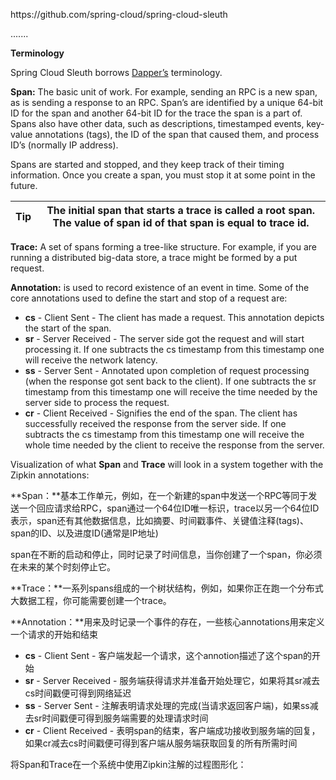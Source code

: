https:\/\/github.com\/spring-cloud\/spring-cloud-sleuth

.......

**Terminology**

Spring Cloud Sleuth borrows [Dapper’s](http://research.google.com/pubs/pub36356.html) terminology.

**Span:** The basic unit of work. For example, sending an RPC is a new span, as is sending a response to an RPC. Span’s are identified by a unique 64-bit ID for the span and another 64-bit ID for the trace the span is a part of. Spans also have other data, such as descriptions, timestamped events, key-value annotations \(tags\), the ID of the span that caused them, and process ID’s \(normally IP address\).

Spans are started and stopped, and they keep track of their timing information. Once you create a span, you must stop it at some point in the future.

| Tip | The initial span that starts a trace is called a root span. The value of span id of that span is equal to trace id. |
| --- | --- |

**Trace:** A set of spans forming a tree-like structure. For example, if you are running a distributed big-data store, a trace might be formed by a put request.

**Annotation:** is used to record existence of an event in time. Some of the core annotations used to define the start and stop of a request are:

* **cs** - Client Sent - The client has made a request. This annotation depicts the start of the span.
* **sr** - Server Received - The server side got the request and will start processing it. If one subtracts the cs timestamp from this timestamp one will receive the network latency.
* **ss** - Server Sent - Annotated upon completion of request processing \(when the response got sent back to the client\). If one subtracts the sr timestamp from this timestamp one will receive the time needed by the server side to process the request.
* **cr** - Client Received - Signifies the end of the span. The client has successfully received the response from the server side. If one subtracts the cs timestamp from this timestamp one will receive the whole time needed by the client to receive the response from the server.

Visualization of what **Span** and **Trace** will look in a system together with the Zipkin annotations:

**Span：**基本工作单元，例如，在一个新建的span中发送一个RPC等同于发送一个回应请求给RPC，span通过一个64位ID唯一标识，trace以另一个64位ID表示，span还有其他数据信息，比如摘要、时间戳事件、关键值注释\(tags\)、span的ID、以及进度ID\(通常是IP地址\)

span在不断的启动和停止，同时记录了时间信息，当你创建了一个span，你必须在未来的某个时刻停止它。

**Trace：**一系列spans组成的一个树状结构，例如，如果你正在跑一个分布式大数据工程，你可能需要创建一个trace。

**Annotation：**用来及时记录一个事件的存在，一些核心annotations用来定义一个请求的开始和结束

* **cs** - Client Sent - 客户端发起一个请求，这个annotion描述了这个span的开始
* **sr** - Server Received - 服务端获得请求并准备开始处理它，如果将其sr减去cs时间戳便可得到网络延迟
* **ss** - Server Sent - 注解表明请求处理的完成\(当请求返回客户端\)，如果ss减去sr时间戳便可得到服务端需要的处理请求时间
* **cr** - Client Received - 表明span的结束，客户端成功接收到服务端的回复，如果cr减去cs时间戳便可得到客户端从服务端获取回复的所有所需时间

将Span和Trace在一个系统中使用Zipkin注解的过程图形化：

